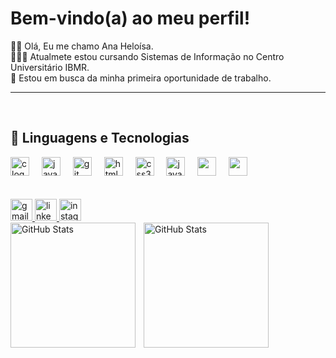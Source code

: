 <h1 align="left">Bem-vindo(a) ao meu perfil!</h1>

<p>
👋🏻 Olá, Eu me chamo Ana Heloísa.<br>
👩🏻‍💻 Atualmete estou cursando Sistemas de Informação no Centro Universitário IBMR.<br>
💼 Estou em busca da minha primeira oportunidade de trabalho.
</p>

---

<br>
<h2>🤖 Linguagens e Tecnologias</h2>
<div align="left">
  <img src="https://cdn.jsdelivr.net/gh/devicons/devicon/icons/c/c-original.svg" height="30" alt="c logo"  />
  <img width="12" />
  <img src="https://cdn.jsdelivr.net/gh/devicons/devicon/icons/java/java-original.svg" height="30" alt="java logo"  />
  <img width="12" />
  <img src="https://cdn.jsdelivr.net/gh/devicons/devicon/icons/git/git-original.svg" height="30" alt="git logo"  />
  <img width="12" />
  <img src="https://cdn.jsdelivr.net/gh/devicons/devicon/icons/html5/html5-original.svg" height="30" alt="html5 logo"  />
  <img width="12" />
  <img src="https://cdn.jsdelivr.net/gh/devicons/devicon/icons/css3/css3-original.svg" height="30" alt="css3 logo"  />
  <img width="12" />
  <img src="https://cdn.jsdelivr.net/gh/devicons/devicon/icons/javascript/javascript-original.svg" height="30" alt="javascript logo"  />
  <img width="12" />
  <img src="https://cdn.jsdelivr.net/gh/devicons/devicon@latest/icons/azuresqldatabase/azuresqldatabase-original.svg"  height="30" />
  <img width="12" />
 <img src="https://cdn.jsdelivr.net/gh/devicons/devicon@latest/icons/mysql/mysql-original.svg" height="30" />
  <img width="12" />

</div>
<br>
<br>


<div align="left">
  <a href="https://mail.google.com/mail/?view=cm&to=study.aninha6@gmail.com" target="_blank">
    <img src="https://img.shields.io/static/v1?message=Gmail&logo=gmail&label=&color=D14836&logoColor=white&labelColor=&style=for-the-badge" height="35" alt="gmail logo"  />
  </a>
  <a href="https://www.linkedin.com/in/anaheloisagoncalves" target="_blank">
    <img src="https://img.shields.io/static/v1?message=LinkedIn&logo=linkedin&label=&color=0077B5&logoColor=white&labelColor=&style=for-the-badge" height="35" alt="linkedin logo"  />
  </a>
  <a href="https://www.instagram.com/eu_.anaheloisa/" target="_blank">
    <img src="https://img.shields.io/static/v1?message=Instagram&logo=instagram&label=&color=E4405F&logoColor=white&labelColor=&style=for-the-badge" height="35" alt="instagram logo"  />
  </a>
</div>




<div>
  <img 
    align="left" 
    alt="GitHub Stats" 
    height="200" 
    style="padding-right: 10px;" 
    src="https://github-readme-stats.vercel.app/api?username=anaheloisagoncalves&show_icons=true&theme=tokyonight&include_all_commits=true&locale=pt-br" 
  />
</div>
<div>
  <img 
      align="left" 
      alt="GitHub Stats" 
      height="200" 
      src="https://github-readme-stats.vercel.app/api/top-langs/?username=anaheloisagoncalves&theme=tokyonight&layout=compact&custom_title=Tecnologias&langs_count=9&cache_seconds=1800" 
  />
</div>

